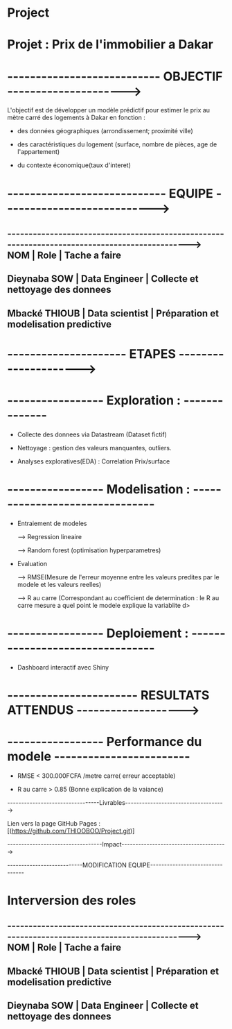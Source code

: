 # Project
# Projet : Prix de l'immobilier a Dakar

# ---------------------------           OBJECTIF         --------------------->

L'objectif est de développer un modèle prédictif pour estimer le prix au mètre carré des logements à Dakar en fonction :

- des données géographiques (arrondissement; proximité ville)

- des caractéristiques du logement (surface, nombre de pièces, age de l'appartement)

- du contexte économique(taux d'interet)


# ----------------------------            EQUIPE          --------------------------->

---------------------------------------------------------------------------------------------->
        NOM                     |        Role            |     Tache a faire
-------------------------------------------------------------------------------------------------- 
Dieynaba SOW                    |      Data Engineer     | Collecte et nettoyage des donnees
---------------------------------------------------------------------------------------------------
Mbacké THIOUB                   | Data scientist         | Préparation et modelisation predictive
---------------------------------------------------------------------------------------------------

# ---------------------            ETAPES           --------------------->

# -----------------     Exploration :     --------------

- Collecte des donnees via Datastream (Dataset fictif)

- Nettoyage : gestion des valeurs manquantes, outliers.

- Analyses exploratives(EDA) : Correlation Prix/surface

# -----------------    Modelisation :     -------------------------------

- Entraiement de modeles

  --> Regression lineaire

  --> Random forest (optimisation hyperparametres)

- Evaluation

  --> RMSE(Mesure de l'erreur moyenne entre les valeurs predites par le modele et les valeurs reelles)

  --> R au carre (Correspondant au coefficient de determination : le R au carre mesure a quel point le modele explique la variablite d>

# -----------------    Deploiement :      --------------------------------

- Dashboard interactif avec Shiny

# -----------------------     RESULTATS ATTENDUS     ------------------->

# ----------------- Performance du modele ------------------------

- RMSE < 300.000FCFA /metre carre( erreur acceptable)

- R au carre > 0.85 (Bonne explication de la vaiance)

---------------------------------Livrables------------------------------------>

Lien vers la page GitHub Pages :
[(https://github.com/THIOOBOO/Project.git)]

----------------------------------Impact-------------------------------------->


---------------------------MODIFICATION EQUIPE--------------------------------
# Interversion des roles
---------------------------------------------------------------------------------------------->
        NOM                     |        Role            |     Tache a faire
-------------------------------------------------------------------------------------------------- 
  Mbacké THIOUB                 |     Data scientist     | Préparation et modelisation predictive
---------------------------------------------------------------------------------------------------
  Dieynaba SOW                  |    Data Engineer       | Collecte et nettoyage des donnees
---------------------------------------------------------------------------------------------------
